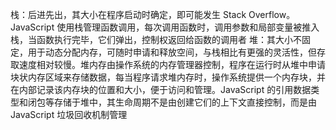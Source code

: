 栈：后进先出，其大小在程序启动时确定，即可能发生 Stack Overflow。JavaScript 使用栈管理函数调用，每次调用函数时，调用参数和局部变量被推入栈，当函数执行完毕，它们弹出，控制权返回给函数的调用者
堆：其大小不固定，用于动态分配内存，可随时申请和释放空间，与栈相比有更强的灵活性，但存取速度相对较慢。堆内存由操作系统的内存管理器控制，程序在运行时从堆中申请块状内存区域来存储数据，每当程序请求堆内存时，操作系统提供一个内存块，并在内部记录该内存块的位置和大小，便于访问和管理。JavaScript 的引用数据类型和闭包等存储于堆中，其生命周期不是由创建它们的上下文直接控制，而是由 JavaScript 垃圾回收机制管理
